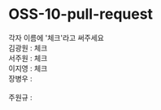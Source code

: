 # OSS-10-pull-request

각자 이름에 '체크'라고 써주세요
<br>
김광원 : 체크
<br>
서주원 : 체크
<br>
이지영 :  체크
<br>
장병우 :  
<br>
주원규 :
